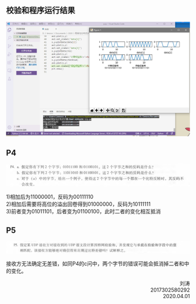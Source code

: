 ## 校验和程序运行结果
![](pic/1-1.png)</br>
## P4
![](pic/2-1.png)</br>
<p>
1)相加后为11000001，反码为00111110 <br/>
2)相加后需要将高位的溢出回卷得到01000000，反码为10111111 <br/>
3)前者变为01011101，后者变为01100100，此时二者的变化相互抵消 <br/>
</p>

## P5
![](pic/2-2.png)
<p>
接收方无法确定无差错，如同P4的c问中，两个字节的错误可能会抵消掉二者和中的变化。
</p>

 <p align="right">刘涛<br/>2017302580292<br/>2020.04.01</p>
